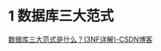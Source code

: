 # 1 数据库三大范式

[数据库三大范式是什么？(3NF详解)-CSDN博客](https://blog.csdn.net/ddzzz_/article/details/119277573#:~:text=%E6%95%B0%E6%8D%AE%E5%BA%93%E4%B8%89%E5%A4%A7%E8%8C%83%E5%BC%8F%E6%98%AF%E4%BB%80%E4%B9%88)


